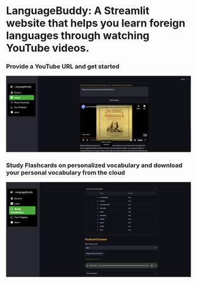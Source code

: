 # LanguageBuddy: A Streamlit website that helps you learn foreign languages through watching YouTube videos.

### Provide a YouTube URL and get started
![LanguageBuddy Start](LanguageBuddy1.png)

### Study Flashcards on personalized vocabulary and download your personal vocabulary from the cloud
![LanguageBuddy Account](LanguageBuddy2.png)

